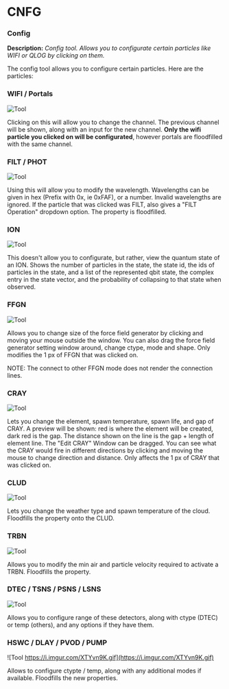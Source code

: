 # CNFG

### Config

**Description:** *Config tool. Allows you to configurate certain particles like WIFI or QLOG by clicking on them.*

The config tool allows you to configure certain particles. Here are the particles:

### WIFI / Portals
![Tool](https://i.imgur.com/q8NIRj0.gif)

Clicking on this will allow you to change the channel. The previous channel will be shown, along with an input for the new channel. **Only the wifi particle you clicked on will be configurated**, however portals are floodfilled with the same channel.

### FILT / PHOT
![Tool](https://i.imgur.com/UIbsDn5.gif)

Using this will allow you to modify the wavelength. Wavelengths can be given in hex (Prefix with 0x, ie 0xFAF), or a number. Invalid wavelengths are ignored. If the particle that was clicked was FILT, also gives a "FILT Operation" dropdown option. The property is floodfilled.

### ION
![Tool](https://i.imgur.com/OxjRPTV.gif)

This doesn't allow you to configurate, but rather, view the quantum state of an ION. Shows the number of particles in the state, the state id, the ids of particles in the state, and a list of the represented qbit state, the complex entry in the state vector, and the probability of collapsing to that state when observed.

### FFGN
![Tool](https://i.imgur.com/jplO6Az.gif)

Allows you to change size of the force field generator by clicking and moving your mouse outside the window. You can also drag the force field generator setting window around, change ctype, mode and shape. Only modifies the 1 px of FFGN that was clicked on.

NOTE: The connect to other FFGN mode does not render the connection lines.

### CRAY
![Tool](https://i.imgur.com/zdSfCch.gif)

Lets you change the element, spawn temperature, spawn life, and gap of CRAY. A preview will be shown: red is where the element will be created, dark red is the gap. The distance shown on the line is the gap + length of element line. The "Edit CRAY" Window can be dragged. You can see what the CRAY would fire in different directions by clicking and moving the mouse to change direction and distance. Only affects the 1 px of CRAY that was clicked on.

### CLUD
![Tool](https://i.imgur.com/08yAeKL.gif)

Lets you change the weather type and spawn temperature of the cloud. Floodfills the property onto the CLUD.

### TRBN
![Tool](https://i.imgur.com/IAYPop2.gif)

Allows you to modify the min air and particle velocity required to activate a TRBN. Floodfills the property.

### DTEC / TSNS / PSNS / LSNS
![Tool](https://i.imgur.com/6VrJtpm.gif)

Allows you to configure range of these detectors, along with ctype (DTEC) or temp (others), and any options if they have them.

### HSWC / DLAY / PVOD / PUMP
![Tool https://i.imgur.com/XTYvn9K.gif](https://i.imgur.com/XTYvn9K.gif)

Allows to configure ctypte / temp, along with any additional modes if available. Floodfills the new properties.